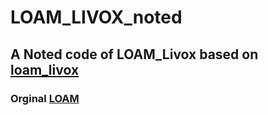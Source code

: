 # LOAM_LIVOX_noted
## A Noted code of LOAM_Livox based on [loam_livox](https://github.com/hku-mars/loam_livox) 
### Orginal [LOAM](https://github.com/cuitaixiang/LOAM_NOTED)
